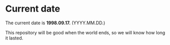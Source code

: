 # Current date

The current date is **1998.09.17.** (YYYY.MM.DD.)

This repository will be good when the world ends, so we will know how long it lasted.